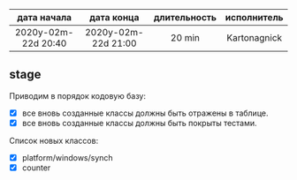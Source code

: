 
| дата начала         |   дата конца        | длительность    | исполнитель  |
|:-------------------:|:-------------------:|:---------------:|:------------:|
| 2020y-02m-22d 20:40 | 2020y-02m-22d 21:00 | 20 min          | Kartonagnick |

stage
-----

Приводим в порядок кодовую базу:  
 - [x] все вновь созданные классы должны быть отражены в таблице.  
 - [x] все вновь созданные классы должны быть покрыты тестами.  

Список новых классов:  
 - [x] platform/windows/synch  
 - [x] counter  
